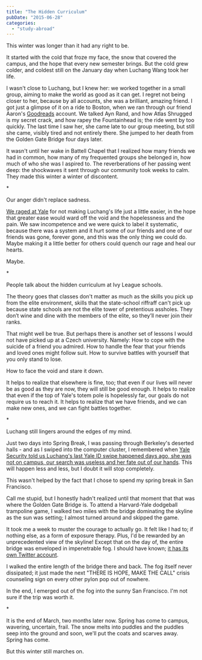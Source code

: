 ```yaml
---
title: "The Hidden Curriculum"
pubDate: "2015-06-28"
categories:
  - "study-abroad"
---
```


This winter was longer than it had any right to be.

It started with the cold that froze my face, the snow that covered the campus, and the hope that every new semester brings. But the cold grew colder, and coldest still on the January day when Luchang Wang took her life.

I wasn't close to Luchang, but I knew her: we worked together in a small group, aiming to make the world as good as it can get. I regret not being closer to her, because by all accounts, she was a brilliant, amazing friend. I got just a glimpse of it on a ride to Boston, when we ran through our friend Aaron's [Goodreads](http://www.goodreads.com/) account. We talked Ayn Rand, and how Atlas Shrugged is my secret crack, and how rapey the Fountainhead is; the ride went by too quickly. The last time I saw her, she came late to our group meeting, but still she came, visibly tired and not entirely there. She jumped to her death from the Golden Gate Bridge four days later.

It wasn't until her wake in Battell Chapel that I realized how many friends we had in common, how many of my frequented groups she belonged in, how much of who she was I aspired to. The reverberations of her passing went deep: the shockwaves it sent through our community took weeks to calm. They made this winter a winter of discontent.

\*

Our anger didn't replace sadness.

[We raged at Yale](http://yaledailynews.com/blog/2015/02/26/in-heated-mental-health-town-hall-students-demand-answers/) for not making Luchang's life just a little easier, in the hope that greater ease would ward off the void and the hopelessness and the pain. We saw incompetence and we were quick to label it systematic, because there was a system and it hurt some of our friends and one of our friends was gone, forever gone, and this was the only thing we could do. Maybe making it a little better for others could quench our rage and heal our hearts.

Maybe.

\*

People talk about the hidden curriculum at Ivy League schools.

The theory goes that classes don't matter as much as the skills you pick up from the elite environment, skills that the state-school riffraff can't pick up because state schools are not the elite tower of pretentious assholes. They don’t wine and dine with the members of the elite, so they’ll never join their ranks.

That might well be true. But perhaps there is another set of lessons I would not have picked up at a Czech university. Namely: How to cope with the suicide of a friend you admired. How to handle the fear that your friends and loved ones might follow suit. How to survive battles with yourself that you only stand to lose.

How to face the void and stare it down.

It helps to realize that elsewhere is fine, too; that even if our lives will never be as good as they are now, they will still be good enough. It helps to realize that even if the top of Yale's totem pole is hopelessly far, our goals do not require us to reach it. It helps to realize that we have friends, and we can make new ones, and we can fight battles together.

\*

Luchang still lingers around the edges of my mind.

Just two days into Spring Break, I was passing through Berkeley's deserted halls - and as I swiped into the computer cluster, I remembered when [Yale Security told us Luchang's last Yale ID swipe happened days ago, she was not on campus, our search was useless and her fate out of our hands](http://yaledailynews.com/blog/2015/01/28/after-frantic-search-community-mourns-sophomores-death/). This will happen less and less, but I doubt it will stop completely.

This wasn't helped by the fact that I chose to spend my spring break in San Francisco.

Call me stupid, but I honestly hadn't realized until that moment that that was where the Golden Gate Bridge is. To attend a Harvard-Yale dodgeball trampoline game, I walked two miles with the bridge dominating the skyline as the sun was setting; I almost turned around and skipped the game.

It took me a week to muster the courage to actually go. It felt like I had to; if nothing else, as a form of exposure therapy. Plus, I'd be rewarded by an unprecedented view of the skyline! Except that on the day of, the entire bridge was enveloped in impenetrable fog. I should have known; [it has its own Twitter account](https://twitter.com/KarlTheFog).

I walked the entire length of the bridge there and back. The fog itself never dissipated; it just made the next "THERE IS HOPE, MAKE THE CALL" crisis counseling sign on every other pylon pop out of nowhere.

In the end, I emerged out of the fog into the sunny San Francisco. I'm not sure if the trip was worth it.

\*

It is the end of March, two months later now. Spring has come to campus, wavering, uncertain, frail. The snow melts into puddles and the puddles seep into the ground and soon, we'll put the coats and scarves away. Spring has come.

But this winter still marches on.

